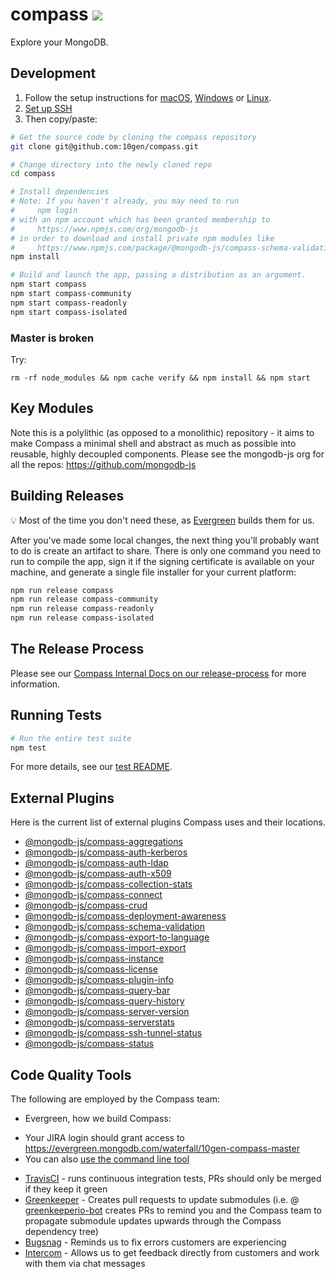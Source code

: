 # compass [![][travis_img]][travis_url]

Explore your MongoDB.

## Development

1. Follow the setup instructions for [macOS][setup-mac-os], [Windows][setup-windows] or [Linux][setup-linux].
1. [Set up SSH](https://help.github.com/articles/which-remote-url-should-i-use/#cloning-with-ssh-urls)
1. Then copy/paste:

```bash
# Get the source code by cloning the compass repository
git clone git@github.com:10gen/compass.git

# Change directory into the newly cloned repo
cd compass

# Install dependencies
# Note: If you haven't already, you may need to run
#     npm login
# with an npm account which has been granted membership to
#     https://www.npmjs.com/org/mongodb-js
# in order to download and install private npm modules like
#     https://www.npmjs.com/package/@mongodb-js/compass-schema-validation
npm install

# Build and launch the app, passing a distribution as an argument.
npm start compass
npm start compass-community
npm start compass-readonly
npm start compass-isolated
```

### Master is broken

Try:

```
rm -rf node_modules && npm cache verify && npm install && npm start
```

## Key Modules

Note this is a polylithic (as opposed to a monolithic) repository - it aims to make Compass
a minimal shell and abstract as much as possible into reusable, highly decoupled components.
Please see the mongodb-js org for all the repos: https://github.com/mongodb-js

## Building Releases

💡 Most of the time you don't need these, as [Evergreen][evergreen-compass-docs] builds them for us.

After you've made some local changes, the next thing you'll probably want to do
is create an artifact to share. There is only one command you need to run to compile the app,
sign it if the signing certificate is available on your machine, and generate a single file
installer for your current platform:

```bash
npm run release compass
npm run release compass-community
npm run release compass-readonly
npm run release compass-isolated
```

## The Release Process

Please see our [Compass Internal Docs on our release-process](https://github.com/10gen/compass-internal-docs/tree/master/release-process) for more information.

## Running Tests

```bash
# Run the entire test suite
npm test
```

For more details, see our [test README](test/README.md).

## External Plugins

Here is the current list of external plugins Compass uses and their locations.

- [@mongodb-js/compass-aggregations](https://github.com/mongodb-js/compass-aggregations)
- [@mongodb-js/compass-auth-kerberos](https://github.com/10gen/compass-auth-kerberos)
- [@mongodb-js/compass-auth-ldap](https://github.com/10gen/compass-auth-ldap)
- [@mongodb-js/compass-auth-x509](https://github.com/10gen/compass-auth-x509)
- [@mongodb-js/compass-collection-stats](https://github.com/mongodb-js/compass-collection-stats)
- [@mongodb-js/compass-connect](https://github.com/10gen/compass-connect)
- [@mongodb-js/compass-crud](https://github.com/10gen/compass-crud)
- [@mongodb-js/compass-deployment-awareness](https://github.com/mongodb-js/compass-deployment-awareness)
- [@mongodb-js/compass-schema-validation](https://github.com/10gen/compass-schema-validation)
- [@mongodb-js/compass-export-to-language](https://github.com/mongodb-js/compass-export-to-language)
- [@mongodb-js/compass-import-export](https://github.com/mongodb-js/compass-import-export)
- [@mongodb-js/compass-instance](https://github.com/mongodb-js/compass-instance)
- [@mongodb-js/compass-license](https://github.com/10gen/compass-license)
- [@mongodb-js/compass-plugin-info](https://github.com/mongodb-js/compass-plugin-info)
- [@mongodb-js/compass-query-bar](https://github.com/mongodb-js/compass-query-bar)
- [@mongodb-js/compass-query-history](https://github.com/mongodb-js/compass-query-history)
- [@mongodb-js/compass-server-version](https://github.com/mongodb-js/compass-server-version)
- [@mongodb-js/compass-serverstats](https://github.com/10gen/compass-serverstats)
- [@mongodb-js/compass-ssh-tunnel-status](https://github.com/mongodb-js/compass-ssh-tunnel-status)
- [@mongodb-js/compass-status](https://github.com/mongodb-js/compass-status)

## Code Quality Tools

The following are employed by the Compass team:

* Evergreen, how we build Compass:
 - Your JIRA login should grant access to https://evergreen.mongodb.com/waterfall/10gen-compass-master
 - You can also [use the command line tool](https://github.com/evergreen-ci/evergreen/wiki/Using-the-command-line-tool)
* [TravisCI](https://travis-ci.com/10gen/compass) - runs continuous integration tests, PRs should only be merged if they keep it green
* [Greenkeeper](https://greenkeeper.io/) - Creates pull requests to update submodules (i.e. @ [greenkeeperio-bot](https://github.com/greenkeeperio-bot) creates PRs to remind you and the Compass team to propagate submodule updates upwards through the Compass dependency tree)
* [Bugsnag](https://app.bugsnag.com/mongodb/mongodb-compass/) - Reminds us to fix errors customers are experiencing
* [Intercom](https://app.intercom.io/a/apps/p57suhg7/) - Allows us to get feedback directly from customers and work with them via chat messages

[setup-mac-os]: https://github.com/mongodb-js/mongodb-js/blob/master/docs/setup.md#mac-os-setup
[setup-windows]: https://github.com/mongodb-js/mongodb-js/blob/master/docs/setup.md#windows-setup
[setup-linux]: https://github.com/mongodb-js/mongodb-js/blob/master/docs/setup.md#linux-setup
[travis_img]: https://magnum.travis-ci.com/10gen/compass.svg?token=q2zsnxCbboarF6KYRYxM&branch=master
[travis_url]: https://magnum.travis-ci.com/10gen/compass
[evergreen-compass-docs]: https://github.com/10gen/compass-internal-docs/blob/master/evergreen.md
